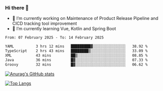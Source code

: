 ### Hi there 👋

- 🔭 I’m currently working on Maintenance of Product Release Pipeline and CICD tracking tool improvement
- 🌱 I’m currently learning Vue, Kotlin and Spring Boot

<!--START_SECTION:waka-->

```txt
From: 07 February 2025 - To: 14 February 2025

YAML          3 hrs 12 mins   █████████▓░░░░░░░░░░░░░░░   38.92 %
TypeScript    2 hrs 43 mins   ████████▒░░░░░░░░░░░░░░░░   33.09 %
XML           43 mins         ██▒░░░░░░░░░░░░░░░░░░░░░░   08.85 %
Java          36 mins         █▓░░░░░░░░░░░░░░░░░░░░░░░   07.33 %
Groovy        32 mins         █▓░░░░░░░░░░░░░░░░░░░░░░░   06.62 %
```

<!--END_SECTION:waka-->

[![Anurag's GitHub stats](https://github-readme-stats.vercel.app/api?username=yunhao981&show_icons=true&theme=solarized-dark)](https://github.com/anuraghazra/github-readme-stats)

[![Top Langs](https://github-readme-stats.vercel.app/api/top-langs/?username=yunhao981&theme=solarized-dark&layout=compact)](https://github.com/anuraghazra/github-readme-stats)

<!--
**yunhao981/yunhao981** is a ✨ _special_ ✨ repository because its `README.md` (this file) appears on your GitHub profile.

Here are some ideas to get you started:

- 🔭 I’m currently working on Maintenance of Release Pipeline and CICD tracking tool improvement
- 🌱 I’m currently learning Vue, Kotlin and Spring Boot
- 👯 I’m looking to collaborate on ...
- 🤔 I’m looking for help with ...
- 💬 Ask me about ...
- 📫 How to reach me: ...
- 😄 Pronouns: ...
- ⚡ Fun fact: ...
-->


